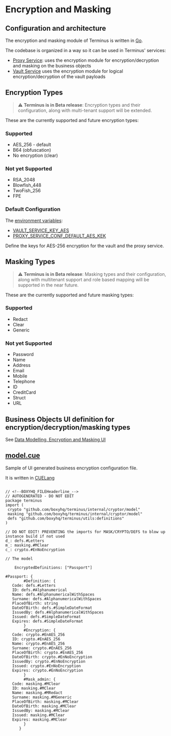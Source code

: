 # Encryption and Masking

## Configuration and architecture

The encryption and masking module of Terminus is written in [Go](https://go.dev/).

The codebase is organized in a way so it can be used in Terminus' services:

- [Proxy Service](../architecture/proxy.md): uses the encryption module for encryption/decryption and masking on the business objects
- [Vault Service](../architecture/vaultservice.md) uses the encryption module for logical encryption/decryption of the vault payloads

## Encryption Types

> :warning: **Terminus is in Beta release**: Encryption types and their configuration, along with multi-tenant support will be extended.

These are the currently supported and future encryption types:

### Supported

- AES_256 - default
- B64 (obfuscation)
- No encryption (clear)

### Not yet Supported

- RSA_2048
- Blowfish_448
- TwoFish_256
- FPE

### Default Configuration

The [environment variables](../deploy/env-variables.md):

- [VAULT_SERVICE_KEY_AES](../deploy/env-variables.md#vault_service_key_aes)
- [PROXY_SERVICE_CONF_DEFAULT_AES_KEK](../deploy/env-variables.md#PROXY_SERVICE_CONF_DEFAULT_AES_KEK)

Define the keys for AES-256 encryption for the vault and the proxy service.

## Masking Types

> :warning: **Terminus is in Beta release**: Masking types and their configuration, along with multitenant support and role based mapping will be supported in the near future.

These are the currently supported and future masking types:

### Supported

- Redact
- Clear
- Generic

### Not yet Supported

- Password
- Name
- Address
- Email
- Mobile
- Telephone
- ID
- CreditCard
- Struct
- URL

## Business Objects UI definition for encryption/decryption/masking types

See [Data Modelling, Encryption and Masking UI](../architecture/proxy.md#data-modelling-encryption-and-masking-ui)

## [model.cue](https://github.com/boxyhq/terminus/blob/release/cmd/proxyservice/conf/default/model.cue)

Sample of UI generated business encryption configuration file.

It is written in [CUELang](https://cuelang.org/)

```

// <!--BOXYHQ_FILEHeaderline_-->
// AUTOGENERATED - DO NOT EDIT
package terminus
import (
 crypto "github.com/boxyhq/terminus/internal/cryptor/model"
 masking "github.com/boxyhq/terminus/internal/cryptor/model"
 defs "github.com/boxyhq/terminus/utils:definitions"
)

// DO NOT EDIT! PREVENTING the imports for MASK/CRYPTO/DEFS to blow up instance build if not used
d_: defs.#Letters
m_: masking.#MClear
c_: crypto.#EnNoEncryption

// The model

    EncryptedDefinitions: ["Passport"]

#Passport: {
        #Definition: {
   Code: defs.#Letters
   ID: defs.#Alphanumerical
   Name: defs.#AlphanumericalWithSpaces
   Surname: defs.#AlphanumericalWithSpaces
   PlaceOfBirth: string
   DateOfBirth: defs.#SimpleDateFormat
   IssuedBy: defs.#AlphanumericalWithSpaces
   Issued: defs.#SimpleDateFormat
   Expires: defs.#SimpleDateFormat
        }
        #Encryption: {
   Code: crypto.#EnAES_256
   ID: crypto.#EnAES_256
   Name: crypto.#EnAES_256
   Surname: crypto.#EnAES_256
   PlaceOfBirth: crypto.#EnAES_256
   DateOfBirth: crypto.#EnNoEncryption
   IssuedBy: crypto.#EnNoEncryption
   Issued: crypto.#EnNoEncryption
   Expires: crypto.#EnNoEncryption
        }
        #Mask_admin: {
   Code: masking.#MClear
   ID: masking.#MClear
   Name: masking.#MRedact
   Surname: masking.#MGeneric
   PlaceOfBirth: masking.#MClear
   DateOfBirth: masking.#MClear
   IssuedBy: masking.#MClear
   Issued: masking.#MClear
   Expires: masking.#MClear
        }
      }

```
